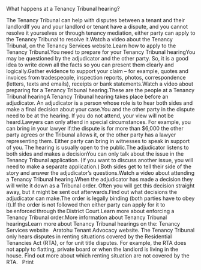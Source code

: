 What happens at a Tenancy Tribunal hearing?

The Tenancy Tribunal can help with disputes between a tenant and their landlordIf you and your landlord or tenant have a dispute, and you cannot resolve it yourselves or through tenancy mediation, either party can apply to the Tenancy Tribunal to resolve it.Watch a video about the Tenancy Tribunal, on the Tenancy Services website.Learn how to apply to the Tenancy Tribunal.You need to prepare for your Tenancy Tribunal hearingYou may be questioned by the adjudicator and the other party. So, it is a good idea to write down all the facts so you can present them clearly and logically.Gather evidence to support your claim – for example, quotes and invoices from tradespeople, inspection reports, photos, correspondence (letters, texts and emails), receipts or bank statements.Watch a video about preparing for a Tenancy Tribunal hearing.These are the people at a Tenancy Tribunal hearingA Tenancy Tribunal hearing takes place before an adjudicator. An adjudicator is a person whose role is to hear both sides and make a final decision about your case.You and the other party in the dispute need to be at the hearing. If you do not attend, your view will not be heard.Lawyers can only attend in special circumstances. For example, you can bring in your lawyer if:the dispute is for more than $6,000
the other party agrees or the Tribunal allows it, or
the other party has a lawyer representing them.
Either party can bring in witnesses to speak in support of you. The hearing is usually open to the public.The adjudicator listens to both sides and makes a decisionYou can only talk about the issue in the Tenancy Tribunal application. (If you want to discuss another issue, you will need to make a separate application.) Both sides get to tell their side of the story and answer the adjudicator’s questions.Watch a video about attending a Tenancy Tribunal hearing.When the adjudicator has made a decision they will write it down as a Tribunal order. Often you will get this decision straight away, but it might be sent out afterwards.Find out what decisions the adjudicator can make.The order is legally binding (both parties have to obey it).If the order is not followed then either party can apply for it to be enforced through the District Court.Learn more about enforcing a Tenancy Tribunal order.More information about Tenancy Tribunal hearingsLearn more about Tenancy Tribunal hearings on the: Tenancy Services website  
Aratohu Tenant Advocacy website.
The Tenancy Tribunal only hears disputes in renting situations covered by the Residential Tenancies Act (RTA), or for unit title disputes. For example, the RTA does not apply to flatting, private board or when the landlord is living in the house. Find out more about which renting situation are not covered by the RTA.    Print 